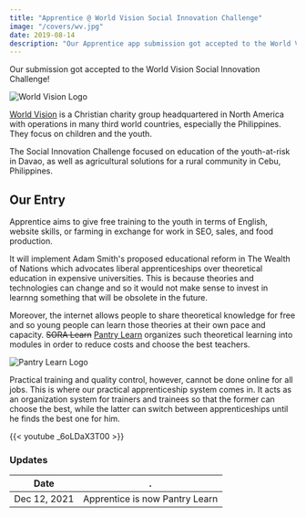 ```yaml
---
title: "Apprentice @ World Vision Social Innovation Challenge"
image: "/covers/wv.jpg"
date: 2019-08-14
description: "Our Apprentice app submission got accepted to the World Vision Social Innovation Challenge"
---
```



Our submission got accepted to the World Vision Social Innovation Challenge!

![World Vision Logo](https://sorasystem.sirv.com/logos/wvlogo.png)

[World Vision](https://www.worldvision.org.ph) is a Christian charity group headquartered in North America with operations in many third world countries, especially the Philippines. They focus on children and the youth.

The Social Innovation Challenge focused on education of the youth-at-risk in Davao, as well as agricultural solutions for a rural community in Cebu, Philippines.


## Our Entry 

Apprentice aims to give free training to the youth in terms of English, website skills, or farming in exchange for work in SEO, sales, and food production. 

It will implement Adam Smith's proposed educational reform in The Wealth of Nations which advocates liberal apprenticeships over theoretical education in expensive universities. This is because theories and technologies can change and so it would not make sense to invest in learnng something that will be obsolete in the future. 

Moreover, the internet allows people to share theoretical knowledge for free and so young people can learn those theories at their own pace and capacity. ~~SORA Learn~~ [Pantry Learn](/learn) organizes such theoretical learning into modules in order to reduce costs and choose the best teachers. 

![Pantry Learn Logo](https://sorasystem.sirv.com/og/learn.jpg)

Practical training and quality control, however, cannot be done online for all jobs. This is where our practical apprenticeship system comes in. It acts as an organization system for trainers and trainees so that the former can choose the best, while the latter can switch between apprenticeships until he finds the best one for him.  


{{< youtube _6oLDaX3T00 >}}




### Updates

Date | .
--- | ---
Dec 12, 2021 | Apprentice is now Pantry Learn

